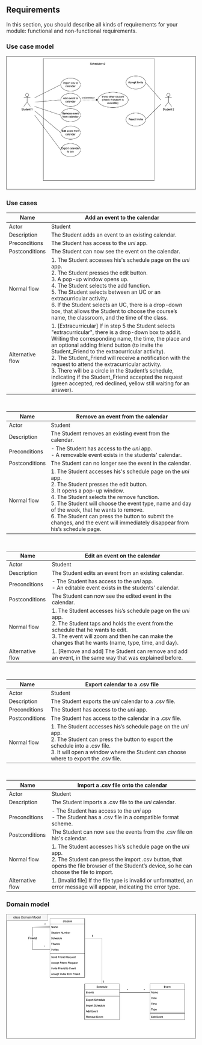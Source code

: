 

## Requirements

In this section, you should describe all kinds of requirements for your module: functional and non-functional requirements.

### Use case model 

 <p align="center" justify="center">
  <img src="../img/UseCases.png"/>
</p>



### Use cases  

| Name | Add an event to the calendar |
|--- |--- |
| Actor | Student |
| Description | The Student adds an event to an  existing calendar. |
| Preconditions | The Student has access to the *uni* app. |
| Postconditions | The Student can now see the event on the calendar. |
| Normal flow | 1. The Student accesses his's schedule page on the *uni* app.<br/> 2. The Student presses the edit button.<br/>3. A pop-up window opens up.<br/> 4. The Student selects the add function.<br/>5. The Student selects between an UC or an extracurricular activity. <br/> 6. If the Student selects an UC, there is a drop-down box, that allows the Student to choose the course’s name, the classroom, and the time of the class. <br/>|
| Alternative flow | 1. [Extracurricular] If in step 5 the Student selects "extracurricular", there is a drop-down box to add it. Writing the corresponding name, the time, the place and an optional adding friend button (to invite the Student_Friend to the extracurricular activity). <br/> 2. The Student_Friend will receive a notification with the request to attend the extracurricular activity.<br/> 3. There will be a circle in the Student’s schedule, indicating if the Student_Friend accepted the request (green accepted, red declined, yellow still waiting for an answer). |
<br/>

| Name | Remove an event from the calendar |
|--- |--- |
| Actor | Student |
| Description | The Student removes an existing event from the calendar.|
| Preconditions | - The Student has access to the *uni* app. <br/> - A removable event exists in the students' calendar.|
| Postconditions | The Student can no longer see the event in the calendar. |
| Normal flow | 1. The Student accesses his's schedule page on the *uni* app. <br/>2. The Student presses the edit button.<br/>3. It opens a pop-up window. <br/>4. The Student selects the remove function.<br/>5. The Student will choose the event type, name and day of the week, that he wants to remove.<br/>6. The Student can press the button to submit the changes, and the event will immediately disappear from his’s schedule page.|
<br/>

| Name | Edit an event on the calendar |
|--- |--- |
| Actor | Student |
| Description | The Student edits an event from an existing calendar. |
| Preconditions | - The Student has access to the *uni* app. <br/> - An editable event exists in the students' calendar.|
| Postconditions | The Student can now see the edited event in the calendar. |
| Normal flow | 1. The Student accesses his’s schedule page on the *uni* app.<br/> 2. The Student taps and holds the event from the schedule that he wants to edit. <br/> 3. The event will zoom and then he can make the changes that he wants (name, type, time, and day).|
| Alternative flow | 1. [Remove and add] The Student can remove and add an event, in the same way that was explained before.  |
<br/>

| Name | Export calendar to a .csv file |
|--- |--- |
| Actor | Student |
| Description | The Student exports the *uni* calendar to a .csv file. |
| Preconditions | The Student has access to the *uni* app. |
| Postconditions | The Student has access to the calendar in a .csv file. |
| Normal flow | 1. The Student accesses his’s schedule page on the *uni* app.<br/>  2. The Student can press the button to export the schedule into a .csv file.<br/> 3. It will open a window where the Student can choose where to export the .csv file.|
<br/>

| Name | Import a .csv file onto the  calendar |
|--- |--- |
| Actor | Student |
| Description | The Student imports a .csv file to the *uni* calendar.|
| Preconditions | - The Student has access to the *uni* app <br/> - The Student has a .csv file in a compatible format scheme.|
| Postconditions | The Student can now see the events from the .csv file on his's calendar.|
| Normal flow | 1. The Student accesses his’s schedule page on the *uni* app.<br/> 2. The Student can press the import .csv button, that opens the file browser of the Student’s device, so he can choose the file to import. |
| Alternative flow |  1. [Invalid file] If the file type is invalid or unformatted, an error message will appear, indicating the error type.|

### Domain model

 <p align="center" justify="center">
  <img src="../img/DomainModel.png"/>
</p>
